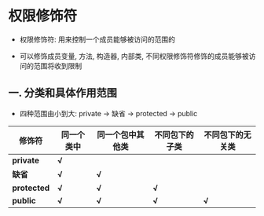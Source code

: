 # 权限修饰符

- 权限修饰符: 用来控制一个成员能够被访问的范围的

- 可以修饰成员变量, 方法, 构造器, 内部类, 不同权限修饰符修饰的成员能够被访问的范围将收到限制

  

## 一. 分类和具体作用范围

- 四种范围由小到大: private -> 缺省 -> protected -> public

| 修饰符        | 同一个类中 | 同一个包中其他类 | 不同包下的子类 | 不同包下的无关类 |
| ------------- | ---------- | ---------------- | -------------- | ---------------- |
| **private**   | **√**      |                  |                |                  |
| **缺省**      | **√**      | **√**            |                |                  |
| **protected** | **√**      | **√**            | **√**          |                  |
| **public**    | **√**      | **√**            | **√**          | **√**            |

